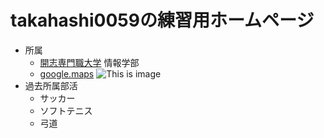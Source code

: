 
# takahashi0059の練習用ホームページ
- 所属
  - [開志専門職大学](https://kaishi-pu.ac.jp/) 情報学部
  - [google.maps](https://goo.gl/maps/dX363op5YJLWatrq8)
![This is image](https://manabi-contents.benesse.ne.jp/daigaku/school/3414/__icsFiles/afieldfile/2019/04/12/1_yoneyama1_1.jpg)
- 過去所属部活
  - サッカー 
  - ソフトテニス 
  - 弓道 
